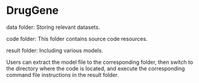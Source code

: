 # DrugGene
data folder: Storing relevant datasets.

code folder: This folder contains source code resources.

result folder: Including various models.

Users can extract the model file to the corresponding folder, then switch to the directory where the code is located, 
and execute the corresponding command file instructions in the result folder.
